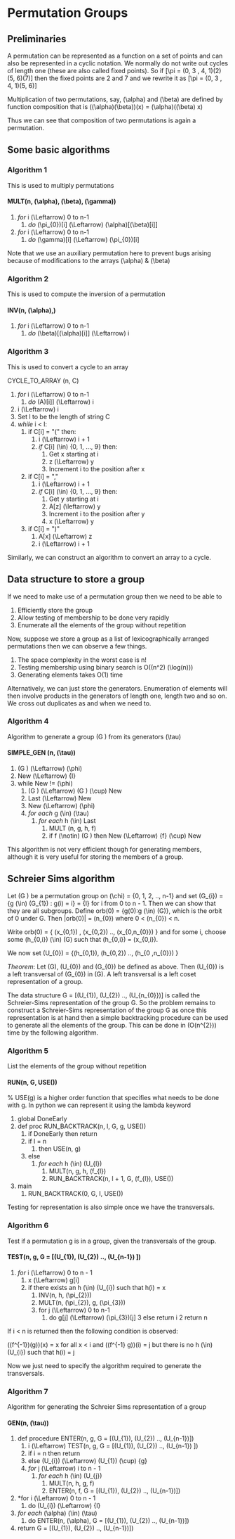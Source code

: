 # Permutation Groups #

## Preliminaries ##
A permutation can be represented as a function on a set of points and can also be represented in a cyclic notation. We normally do not write out cycles of length one (these are also called fixed points).
So if \[\pi = (0, 3 , 4, 1)(2)(5, 6)(7)\] then the fixed points are 2 and 7 and we rewrite it as
\[\pi = (0, 3 , 4, 1)(5, 6)\]

Multiplication of two permutations, say, \(\alpha\) and \(\beta\) are defined by function composition that is
(\(\alpha\)\(\beta\))(x) = \(\alpha\)(\(\beta\) x)

Thus we can see that composition of two permutations is again a permutation.

## Some basic algorithms ##

### Algorithm 1 ###
This is used to multiply permutations

#### MULT(n, \(\alpha\), \(\beta\), \(\gamma\)) ####

1. *for* i \(\Leftarrow\) 0 to n-1
    1. *do* \(\pi_{0}\)[i] \(\Leftarrow\) \(\alpha\)[\(\beta\)[i]]
2. *for* i \(\Leftarrow\) 0 to n-1
    1. *do* \(\gamma\)[i] \(\Leftarrow\) \(\pi_{0}\)[i]

Note that we use an auxiliary permutation here to prevent bugs arising because of modifications to the arrays \(\alpha\) & \(\beta\)

### Algorithm 2 ###
This is used to compute the inversion of a permutation

#### INV(n, \(\alpha\),) ####

1. *for* i \(\Leftarrow\) 0 to n-1
    1. *do* \(\beta\)[\(\alpha\)[i]] \(\Leftarrow\) i

### Algorithm 3 ###
This is used to convert a cycle to an array

CYCLE_TO_ARRAY (n, C)

1. *for* i \(\Leftarrow\) 0 to n-1
    1. *do* \(A\)[i]] \(\Leftarrow\) i
2. i \(\Leftarrow\) i
3. Set l to be the length of string C
4. *while* i < l: 
    1. if C[i] = "(" then:
        1. i \(\Leftarrow\) i + 1
        2. *if* C[i] \(\in\) {0, 1, ..., 9} then:
           1. Get x starting at i
           2. z \(\Leftarrow\) y
           3. Increment i to the position after x
    2. if C[i] = ","
        1. i \(\Leftarrow\) i + 1
        2. *if* C[i] \(\in\) {0, 1, ..., 9} then:
           1. Get y starting at i
           2. A[z] \(\leftarrow\) y 
           3. Increment i to the position after y
           4. x \(\Leftarrow\) y
    3. if C[i] = ")"
        1. A[x] \(\Leftarrow\) z
        2. i \(\Leftarrow\) i + 1

Similarly, we can construct an algorithm to convert an array to a cycle.

## Data structure to store a group ##

If we need to make use of a permutation group then we need to be able to
1. Efficiently store the group
2. Allow testing of membership to be done very rapidly
3. Enumerate all the elements of the group without repetition

Now, suppose we store a group as a list of lexicographically arranged permutations then we can observe a few things.

1. The space complexity in the worst case is n!
2. Testing membership using binary search is O(\(n^2\) \(\log(n)\))
3. Generating elements takes O(1) time

Alternatively, we can just store the generators. Enumeration of elements will then involve products in the generators of length one, length two and so on. We cross out duplicates as and when we need to.

### Algorithm 4 ###
Algorithm to generate a group \(G \) from its generators \(\tau\)

#### SIMPLE_GEN (n, \(\tau\)) ####
1. \(G \) \(\Leftarrow\) \(\phi\)
2. New \(\Leftarrow\) {I}
3. while New != \(\phi\)
    1. \(G \) \(\Leftarrow\) \(G \) \(\cup\) New
    2. Last \(\Leftarrow\) New
    3. New \(\Leftarrow\) \(\phi\)
    4. *for each* g \(\in\) \(\tau\)
        1. *for each* h \(\in\) Last
            1. MULT (n, g, h, f)
            2. if f \(\notin\) \(G \) then New \(\Leftarrow\) {f} \(\cup\) New

This algorithm is not very efficient though for generating members, although it is very useful for storing the members of a group.

## Schreier Sims algorithm ##
Let \(G \) be a permutation group on \(\chi\) = {0, 1, 2, .., n-1} and set
\(G_{i}\) = {g \(\in\) \(G_{1}\) : g(i) = i} = {I} for i from 0 to n - 1.
Then we can show that they are all subgroups.
Define orb(0) = {g(0):g \(\in\) \(G\)}, which is the orbit of 0 under G. Then |orb(0)| = \(n_{0}\) where 0 < \(n_{0}\) < n.

Write orb(0) = { \(x_{0,1}\) , \(x_{0,2}\) .., \(x_{0,n_{0}}\) } and for some i, choose some \(h_{0,i}\) \(\in\) \(G\) such that \(h_{0,i}\) = \(x_{0,i}\).

We now set \(U_{0}\) = {\(h_{0,1}\), \(h_{0,2}\) .., \(h_{0 ,n_{0}}\) }

*Theorem*: Let \(G\), \(U_{0}\) and \(G_{0}\) be defined as above. Then \(U_{0}\) is a left transversal of \(G_{0}\) in \(G\). A left transversal is a left coset representation of a group.

The data structure G = [\(U_{1}\), \(U_{2}\) .., \(U_{n_{0}}\)] is called the Schreier-Sims representation of the group G.
So the problem remains to construct a Schreier-Sims representation of the group G as once this representation is at hand then a simple backtracking procedure can be used to generate all the elements of the group. This can be done in \(O(n^{2})\) time by the following algorithm.

### Algorithm 5 ###
List the elements of the group without repetition
#### RUN(n, G, USE()) ####
% USE(g) is a higher order function that specifies what needs to be done with g. In python we can represent it using the lambda keyword
1. global DoneEarly
2. def proc RUN_BACKTRACK(n, l, G, g, USE())
    1. if DoneEarly then return
    2. if l = n
        1. then USE(n, g)
    3. else
        1. *for each* h \(\in\) \(U_{l}\)
             1. MULT(n, g, h, \(f_{l}\)
             2. RUN_BACKTRACK(n, l + 1, G, \(f_{l}\), USE())
3. main
    1. RUN_BACKTRACK(0, G, I, USE())

Testing for representation is also simple once we have the transversals.

### Algorithm 6 ###
Test if a permutation g is in a group, given the transversals of the group.

#### TEST(n, g, G = [\(U_{1}\), \(U_{2}\) .., \(U_{n-1}\) ]) ####
1. *for* i \(\Leftarrow\) 0 to n - 1
    1. x \(\Leftarrow\) g[i]
    2. if there exists an h \(\in\) \(U_{i}\) such that h(i) = x
        1. INV(n, h, \(\pi_{2}\))
        2. MULT(n, \(\pi_{2}\), g, \(\pi_{3}\))
        3. for j \(\Leftarrow\) 0 to n-1
            1. do g[j] \(\Leftarrow\) \(\pi_{3}\)[j]
    3 else return i
2 return n

If i < n is returned then the following condition is observed:

(\(f^{-1}\)\(g\))(x) = x for all x < i and (\(f^{-1} g\))(i) = j
but there is no h \(\in\) \(U_{i}\) such that h(i) = j

Now we just need to specify the algorithm required to generate the transversals.

### Algorithm 7 ###
Algorithm for generating the Schreier Sims representation of a group
#### GEN(n, \(\tau\)) ####
1. def procedure ENTER(n, g, G = [\(U_{1}\), \(U_{2}\) .., \(U_{n-1}\)])
    1. i \(\Leftarrow\) TEST(n, g, G = [\(U_{1}\), \(U_{2}\) .., \(U_{n-1}\) ])
    2. if i = n then return
    3. else \(U_{i}\) \(\Leftarrow\) \(U_{1}\) \(\cup\) {g}
    4. *for* j \(\Leftarrow\) i to n - 1
        1. *for each* h \(\in\) \(U_{j}\)
            1. MULT(n, h, g, f)
            2. ENTER(n, f, G = [\(U_{1}\), \(U_{2}\) .., \(U_{n-1}\)])
2. *for i \(\Leftarrow\) 0 to n - 1
    1. do \(U_{i}) \(\Leftarrow\) {I}
3. *for each* \(\alpha\) \(\in\) \(\tau\)
    1. do ENTER(n, \(\alpha\), G = [\(U_{1}\), \(U_{2}\) .., \(U_{n-1}\)])
4. return G = [\(U_{1}\), \(U_{2}\) .., \(U_{n-1}\)])  